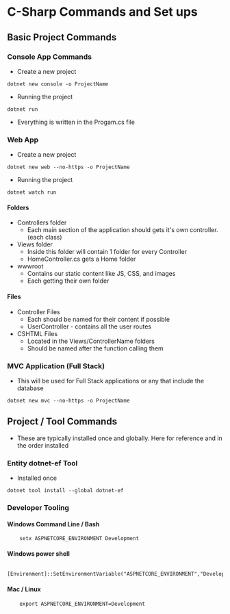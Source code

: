 # C-Sharp Commands and Set ups

## Basic Project Commands

### Console App Commands
- Create a new project
```
dotnet new console -o ProjectName
```
- Running the project
```
dotnet run
```
- Everything is written in the Progam.cs file

### Web App
- Create a new project
```
dotnet new web --no-https -o ProjectName
```
- Running the project
```
dotnet watch run
```
#### Folders
- Controllers folder
    - Each main section of the application should gets it's own controller.  (each class)
- Views folder
    - Inside this folder will contain 1 folder for every Controller
    - HomeController.cs gets a Home folder
- wwwroot
    - Contains our static content like JS, CSS, and images
    - Each getting their own folder
#### Files
- Controller Files
    - Each should be named for their content if possible
    - UserController - contains all the user routes
- CSHTML Files
    - Located in the Views/ControllerName folders
    - Should be named after the function calling them

### MVC Application (Full Stack)
- This will be used for Full Stack applications or any that include the database
```
dotnet new mvc --no-https -o ProjectName
```

## Project / Tool Commands
- These are typically installed once and globally.  Here for reference and in the order installed

### Entity dotnet-ef Tool
- Installed once
```
dotnet tool install --global dotnet-ef
```
### Developer Tooling

#### Windows Command Line / Bash
```
    setx ASPNETCORE_ENVIRONMENT Development
```
#### Windows power shell
```
    [Environment]::SetEnvironmentVariable("ASPNETCORE_ENVIRONMENT","Development","User")
```
#### Mac / Linux
```
    export ASPNETCORE_ENVIRONMENT=Development
```